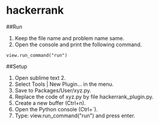 # hackerrank
##Run
1. Keep the file name and problem name same.
2. Open the console and print the following command.
```
view.run_command("run")
```
##Setup
1. Open sublime text 2.
2. Select Tools | New Plugin... in the menu.
3. Save to Packages/User/xyz.py.
4. Replace the code of xyz.py by file hackerrank_plugin.py.
5. Create a new buffer (Ctrl+n).
6. Open the Python console (Ctrl+`).
7. Type: view.run_command("run") and press enter.
